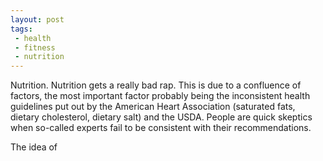 ```yaml
---
layout: post
tags:
 - health
 - fitness
 - nutrition
---
```


<span class="emphasis-text"> Nutrition. </span> Nutrition gets a really bad rap.
This is due to a confluence of factors, the most important factor probably being
the inconsistent health guidelines put out by the American Heart Association (saturated
fats, dietary cholesterol, dietary salt) and the USDA. People are quick skeptics
when so-called experts fail to be consistent with their recommendations.

The idea of 

